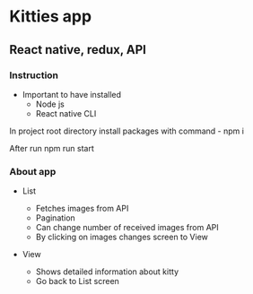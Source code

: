 # Kitties app

## React native, redux, API

### Instruction
* Important to have installed
    * Node js
    * React native CLI

In project root directory install packages with command - npm i

After run
npm run start

### About app
* List
    * Fetches images from API
    * Pagination
    * Can change number of received images from API
    * By clicking on images changes screen to View

* View
    * Shows detailed information about kitty
    * Go back to List screen
